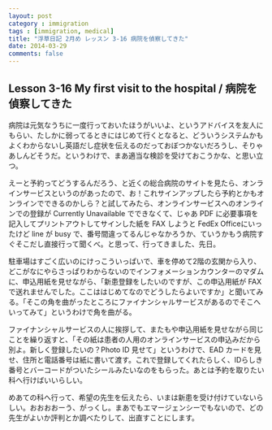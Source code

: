 ```yaml
---
layout: post
category : immigration
tags : [immigration, medical]
title: "浮草日記 2月め レッスン 3-16 病院を偵察してきた"
date: 2014-03-29
comments: false
---
```


## Lesson 3-16 My first visit to the hospital / 病院を偵察してきた

病院は元気なうちに一度行っておいたほうがいいよ、というアドバイスを友人にもらい、たしかに弱ってるときにはじめて行くとなると、どういうシステムかもよくわからないし英語だし症状を伝えるのだっておぼつかないだろうし、そりゃあしんどそうだ。というわけで、まあ適当な検診を受けておこうかな、と思い立つ。

えーと予約ってどうするんだろう、と近くの総合病院のサイトを見たら、オンラインサービスというのがあったので、お！これサインアップしたら予約とかもオンラインでできるのかしら？と試してみたら、オンラインサービスへのオンラインでの登録が Currently Unavailable でできなくて、じゃあ PDF に必要事項を記入してプリントアウトしてサインした紙を FAX しようと FedEx Officeにいったけど line が busy で、番号間違ってるんじゃなかろうか、ていうかもう病院すぐそこだし直接行って聞くべ。と思って、行ってきました、先日。

駐車場はすごく広いのにけっこういっぱいで、車を停めて2階の玄関から入り、どこがなにやらさっぱりわからないのでインフォメーションカウンターのマダムに、申込用紙を見せながら、「新患登録をしたいのですが、この申込用紙が FAX で送れませんでした。ここははじめてなのでどうしたらよいですか」と聞いてみる。「そこの角を曲がったところにファイナンシャルサービスがあるのでそこへいってみて」というわけで角を曲がる。

ファイナンシャルサービスの人に挨拶して、またもや申込用紙を見せながら同じことを繰り返すと、「その紙は患者の人用のオンラインサービスの申込みだから別よ。新しく登録したいの？Photo ID 見せて」というわけで、EAD カードを見せ、住所と電話番号は紙に書いて渡す。これで登録してくれたらしく、IDらしき番号とバーコードがついたシールみたいなのをもらった。あとは予約を取りたい科へ行けばいいらしい。

めあての科へ行って、希望の先生を伝えたら、いまは新患を受け付けていないらしい。おおおおーう、がっくし。まあでもエマージェンシーでもないので、どの先生がよいか評判とか調べたりして、出直すことにします。